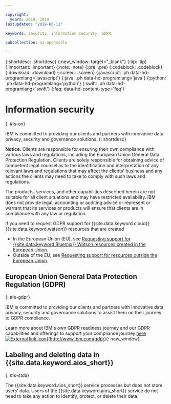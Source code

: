 ```yaml
---

copyright:
  years: 2018, 2019
lastupdated: "2019-06-11"

keywords: security, information security, GDPR, 

subcollection: ai-openscale

---
```


{:shortdesc: .shortdesc}
{:new_window: target="_blank"}
{:tip: .tip}
{:important: .important}
{:note: .note}
{:pre: .pre}
{:codeblock: .codeblock}
{:download: .download}
{:screen: .screen}
{:javascript: .ph data-hd-programlang='javascript'}
{:java: .ph data-hd-programlang='java'}
{:python: .ph data-hd-programlang='python'}
{:swift: .ph data-hd-programlang='swift'}
{:faq: data-hd-content-type='faq'}

# Information security
{: #is-ov}

IBM is committed to providing our clients and partners with innovative data privacy, security and governance solutions.
{: shortdesc}

**Notice:**
Clients are responsible for ensuring their own compliance with various laws and regulations, including the European Union General Data Protection Regulation. Clients are solely responsible for obtaining advice of competent legal counsel as to the identification and interpretation of any relevant laws and regulations that may affect the clients’ business and any actions the clients may need to take to comply with such laws and regulations.

The products, services, and other capabilities described herein are not suitable for all client situations and may have restricted availability. IBM does not provide legal, accounting or auditing advice or represent or warrant that its services or products will ensure that clients are in compliance with any law or regulation.

If you need to request GDPR support for {{site.data.keyword.cloud}} {{site.data.keyword.watson}} resources that are created

-   In the European Union (EU), see [Requesting support for {{site.data.keyword.Bluemix}} Watson resources created in the European Union](/docs/services/watson?topic=watson-gdpr-sar#request-EU).
-   Outside of the EU, see [Requesting support for resources outside the European Union](/docs/services/watson?topic=watson-gdpr-sar#request-non-EU).

## European Union General Data Protection Regulation (GDPR)
{: #is-gdpr}

IBM is committed to providing our clients and partners with innovative data privacy, security and governance solutions to assist them on their journey to GDPR compliance.

Learn more about IBM's own GDPR readiness journey and our GDPR capabilities and offerings to support your compliance journey [here ![External link icon](../../icons/launch-glyph.svg "External link icon")](../../icons/launch-glyph.svg "External link icon")](http://www.ibm.com/gdpr){: new_window}.

## Labeling and deleting data in {{site.data.keyword.aios_short}}
{: #is-stda}

The {{site.data.keyword.aios_short}} service processes but does not store users’ data. Users of the {{site.data.keyword.aios_short}} service do not need to take any action to identify, protect, or delete their data.
